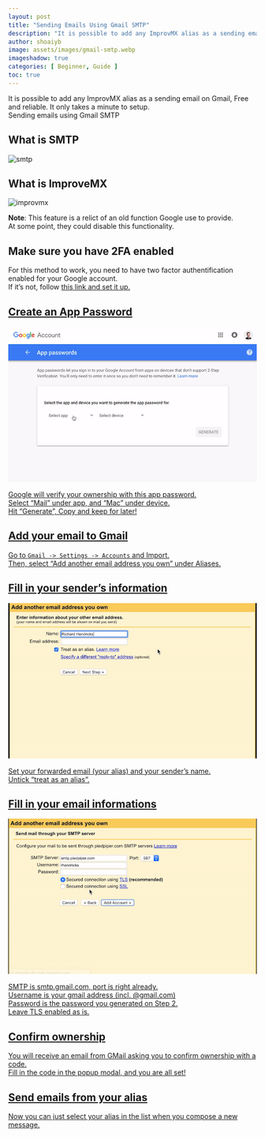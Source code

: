 ```yaml
---
layout: post
title: "Sending Emails Using Gmail SMTP"
description: "It is possible to add any ImprovMX alias as a sending email on Gmail, Free and reliable. It only takes a minute to setup."
author: shoaiyb
image: assets/images/gmail-smtp.webp
imageshadow: true
categories: [ Beginner, Guide ]
toc: true
---
```





It is possible to add any ImprovMX alias as a sending email on Gmail, Free and reliable.
It only takes a minute to setup.       
Sending emails using Gmail SMTP        

## What is SMTP

![smtp](/assets/images/smtp.webp)       


## What is ImproveMX

![improvmx](/assets/images/improvmx.webp)        


**Note**: This feature is a relict of an old function Google use to provide.       
At some point, they could disable this functionality.       

## Make sure you have 2FA enabled
For this method to work, you need to have two factor authentification enabled for your Google account.        
If it’s not, follow <a href="https://www.google.com/landing/2step/" target="_blank" rel="nofollow noreferrer">this link and set it up.

## Create an App Password

![app password](/assets/images/app-password-google.gif)      

Google will verify your ownership with this app password.       
Select “Mail” under app, and “Mac” under device.        
Hit “Generate”, Copy and keep for later!       

## Add your email to Gmail
Go to `Gmail -> Settings -> Accounts` and Import.       
Then, select “Add another email address you own” under Aliases.       

## Fill in your sender’s information

![sender info](/assets/images/smtp-sender-info-gmail.gif)       

Set your forwarded email (your alias) and your sender’s name.        
Untick “treat as an alias”.       

## Fill in your email informations

![email info](/assets/images/smtp-gmail.gif)       

SMTP is smtp.gmail.com, port is right already.         
Username is your gmail address (incl. @gmail.com)       
Password is the password you generated on Step 2.        
Leave TLS enabled as is.        

## Confirm ownership
You will receive an email from GMail asking you to confirm ownership with a code.        
Fill in the code in the popup modal, and you are all set!       

## Send emails from your alias
Now you can just select your alias in the list when you compose a new message.        

